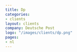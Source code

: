 ```yaml
---
title: Dp
categories:
- clients
layout: clients
company: Deutsche Post
logo: "/images/clients/dp.png"
pages:
- nl
---
```


